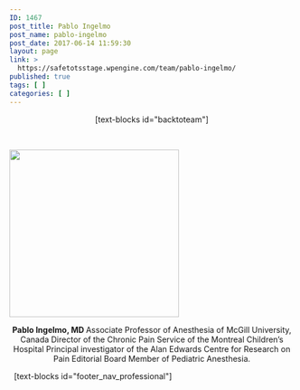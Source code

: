 ```yaml
---
ID: 1467
post_title: Pablo Ingelmo
post_name: pablo-ingelmo
post_date: 2017-06-14 11:59:30
layout: page
link: >
  https://safetotsstage.wpengine.com/team/pablo-ingelmo/
published: true
tags: [ ]
categories: [ ]
---
```

<p style="text-align: center;">
  [text-blocks id="backtoteam"]
</p>   

<img class="aligncenter size-medium wp-image-1468" src="https://jelfgen.wpengine.com/wp-content/uploads/2017/06/Pablo-Ingelmo-portrait-300x296.png" alt="" width="300" height="296" /> <p style="text-align: center;">
  <strong>Pablo Ingelmo, MD </strong> Associate Professor of Anesthesia of McGill University, Canada Director of the Chronic Pain Service of the Montreal Children’s Hospital Principal investigator of the Alan Edwards Centre for Research on Pain Editorial Board Member of Pediatric Anesthesia.
</p>   [text-blocks id="footer_nav_professional"]